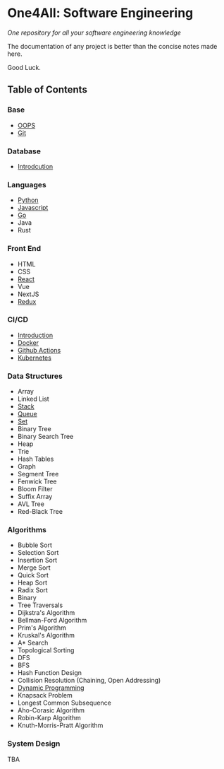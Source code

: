 # One4All: Software Engineering

*One repository for all your software engineering knowledge*

The documentation of any project is better than the concise notes made here.

Good Luck.

## Table of Contents

### Base
- [OOPS](/oops)
- [Git](/git)

### Database
- [Introdcution](/databases)

### Languages
- [Python](/python)
- [Javascript](/javascript)
- [Go](/go)
- Java
- Rust

### Front End
- HTML
- CSS
- [React](/react)
- Vue
- NextJS
- [Redux](/redux)

### CI/CD
- [Introduction](/cicd)
- [Docker](/docker)
- [Github Actions](/githubactions)
- [Kubernetes](/k8s)

### Data Structures
- Array
- Linked List
- [Stack](/stack)
- [Queue](/queue)
- [Set](/set)
- Binary Tree
- Binary Search Tree
- Heap
- Trie
- Hash Tables
- Graph
- Segment Tree
- Fenwick Tree
- Bloom Filter
- Suffix Array
- AVL Tree
- Red-Black Tree

### Algorithms
- Bubble Sort
- Selection Sort
- Insertion Sort
- Merge Sort
- Quick Sort
- Heap Sort
- Radix Sort
- Binary 
- Tree Traversals
- Dijkstra's Algorithm
- Bellman-Ford Algorithm
- Prim's Algorithm
- Kruskal's Algorithm
- A* Search
- Topological Sorting
- DFS
- BFS
- Hash Function Design
- Collision Resolution (Chaining, Open Addressing)
- [Dynamic Programming](/dynamicprogramming)
- Knapsack Problem
- Longest Common Subsequence
- Aho-Corasic Algorithm
- Robin-Karp Algorithm
- Knuth-Morris-Pratt Algorithm

### System Design

TBA
